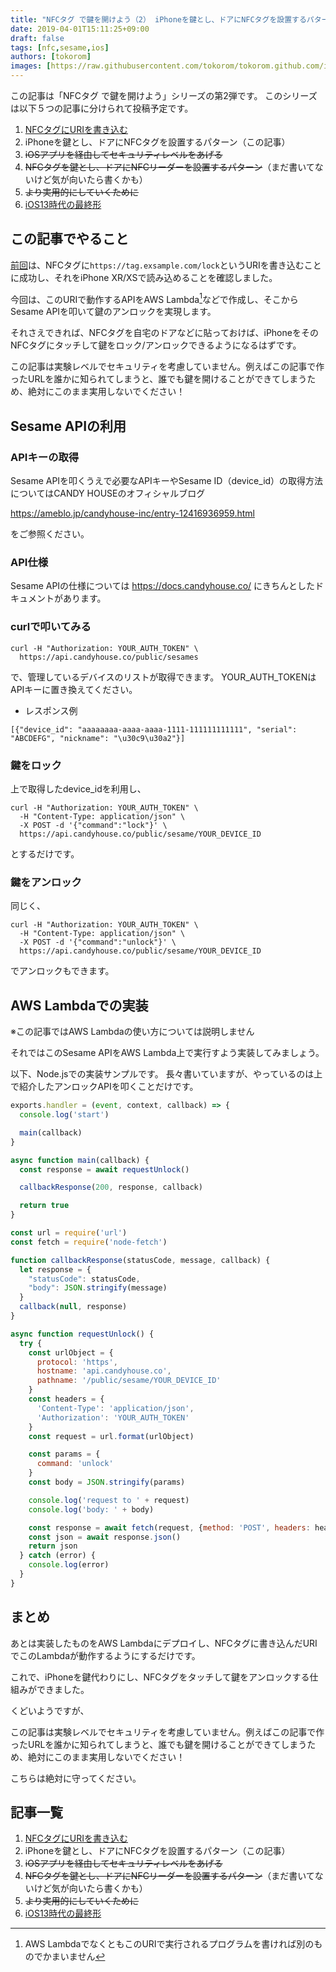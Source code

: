 ```yaml
---
title: "NFCタグ で鍵を開けよう（2） iPhoneを鍵とし、ドアにNFCタグを設置するパターン"
date: 2019-04-01T15:11:25+09:00
draft: false
tags: [nfc,sesame,ios]
authors: [tokorom]
images: [https://raw.githubusercontent.com/tokorom/tokorom.github.com/images/images/sesame.png]
---
```


この記事は「NFCタグ で鍵を開けよう」シリーズの第2弾です。
このシリーズは以下５つの記事に分けられて投稿予定です。

1. [NFCタグにURIを書き込む](https://www.tokoro.me/posts/nfc-iphone-1/)
2. iPhoneを鍵とし、ドアにNFCタグを設置するパターン（この記事）
3. <s>iOSアプリを経由してセキュリティレベルをあげる</s>
4. <s>NFCタグを鍵とし、ドアにNFCリーダーを設置するパターン</s>（まだ書いてないけど気が向いたら書くかも）
5. <s>より実用的にしていくために</s>
6. [iOS13時代の最終形](https://www.tokoro.me/posts/nfc-iphone-6/)

## この記事でやること

[前回](https://www.tokoro.me/posts/nfc-iphone-1/)は、NFCタグに`https://tag.exsample.com/lock`というURIを書き込むことに成功し、それをiPhone XR/XSで読み込めることを確認しました。

今回は、このURIで動作するAPIをAWS Lambda[^lambda]などで作成し、そこからSesame APIを叩いて鍵のアンロックを実現します。

それさえできれば、NFCタグを自宅のドアなどに貼っておけば、iPhoneをそのNFCタグにタッチして鍵をロック/アンロックできるようになるはずです。

<div class='box box-danger'><span class="fa fa-warning"></span>
この記事は実験レベルでセキュリティを考慮していません。例えばこの記事で作ったURLを誰かに知られてしまうと、誰でも鍵を開けることができてしまうため、絶対にこのまま実用しないでください！
</div>

[^lambda]: AWS LambdaでなくともこのURIで実行されるプログラムを書ければ別のものでかまいません

## Sesame APIの利用

### APIキーの取得

Sesame APIを叩くうえで必要なAPIキーやSesame ID（device_id）の取得方法についてはCANDY HOUSEのオフィシャルブログ

https://ameblo.jp/candyhouse-inc/entry-12416936959.html

をご参照ください。

### API仕様

Sesame APIの仕様については https://docs.candyhouse.co/ にきちんとしたドキュメントがあります。

### curlで叩いてみる

``` 
curl -H "Authorization: YOUR_AUTH_TOKEN" \
  https://api.candyhouse.co/public/sesames
```

で、管理しているデバイスのリストが取得できます。
YOUR_AUTH_TOKENはAPIキーに置き換えてください。

- レスポンス例

```
[{"device_id": "aaaaaaaa-aaaa-aaaa-1111-111111111111", "serial": "ABCDEFG", "nickname": "\u30c9\u30a2"}]
```

### 鍵をロック

上で取得したdevice_idを利用し、

```
curl -H "Authorization: YOUR_AUTH_TOKEN" \
  -H "Content-Type: application/json" \
  -X POST -d '{"command":"lock"}' \
  https://api.candyhouse.co/public/sesame/YOUR_DEVICE_ID
``` 

とするだけです。

### 鍵をアンロック

同じく、

```
curl -H "Authorization: YOUR_AUTH_TOKEN" \
  -H "Content-Type: application/json" \
  -X POST -d '{"command":"unlock"}' \
  https://api.candyhouse.co/public/sesame/YOUR_DEVICE_ID
``` 

でアンロックもできます。

## AWS Lambdaでの実装

※この記事ではAWS Lambdaの使い方については説明しません

それではこのSesame APIをAWS Lambda上で実行すよう実装してみましょう。

以下、Node.jsでの実装サンプルです。
長々書いていますが、やっているのは上で紹介したアンロックAPIを叩くことだけです。

```js
exports.handler = (event, context, callback) => {
  console.log('start')

  main(callback)
}

async function main(callback) {
  const response = await requestUnlock()

  callbackResponse(200, response, callback)

  return true
}

const url = require('url')
const fetch = require('node-fetch')

function callbackResponse(statusCode, message, callback) {
  let response = {
    "statusCode": statusCode,
    "body": JSON.stringify(message)
  }
  callback(null, response)
}

async function requestUnlock() {
  try {
    const urlObject = {
      protocol: 'https',
      hostname: 'api.candyhouse.co',
      pathname: '/public/sesame/YOUR_DEVICE_ID'
    }
    const headers = {
      'Content-Type': 'application/json',
      'Authorization': 'YOUR_AUTH_TOKEN'
    }
    const request = url.format(urlObject)

    const params = {
      command: 'unlock'
    }
    const body = JSON.stringify(params)

    console.log('request to ' + request)
    console.log('body: ' + body)

    const response = await fetch(request, {method: 'POST', headers: headers, body: body})
    const json = await response.json()
    return json
  } catch (error) {
    console.log(error)
  }
}
```

## まとめ

あとは実装したものをAWS Lambdaにデプロイし、NFCタグに書き込んだURIでこのLambdaが動作するようにするだけです。

これで、iPhoneを鍵代わりにし、NFCタグをタッチして鍵をアンロックする仕組みができました。

くどいようですが、

<div class='box box-danger'><span class="fa fa-warning"></span>
この記事は実験レベルでセキュリティを考慮していません。例えばこの記事で作ったURLを誰かに知られてしまうと、誰でも鍵を開けることができてしまうため、絶対にこのまま実用しないでください！
</div>

こちらは絶対に守ってください。

## 記事一覧

1. [NFCタグにURIを書き込む](https://www.tokoro.me/posts/nfc-iphone-1/)
2. iPhoneを鍵とし、ドアにNFCタグを設置するパターン（この記事）
3. <s>iOSアプリを経由してセキュリティレベルをあげる</s>
4. <s>NFCタグを鍵とし、ドアにNFCリーダーを設置するパターン</s>（まだ書いてないけど気が向いたら書くかも）
5. <s>より実用的にしていくために</s>
6. [iOS13時代の最終形](https://www.tokoro.me/posts/nfc-iphone-6/)
